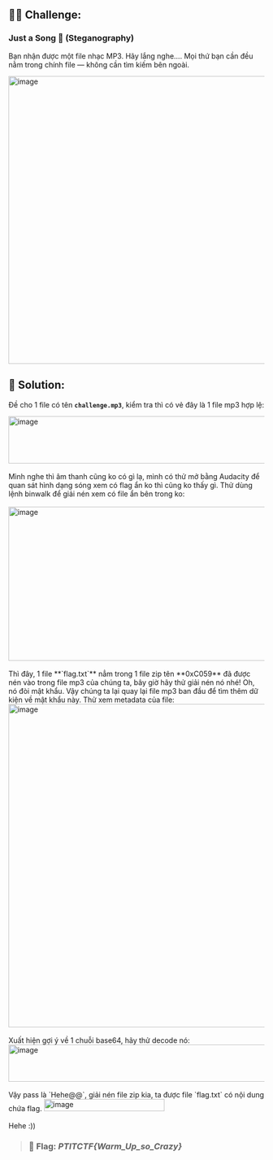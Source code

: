 ## 🕵️‍♂️ Challenge:
### Just a Song 🎵 (Steganography)

Bạn nhận được một file nhạc MP3. Hãy lắng nghe…. Mọi thứ bạn cần đều nằm trong chính file — không cần tìm kiếm bên ngoài.  

<img width="625" height="566" alt="image" src="https://github.com/user-attachments/assets/13009757-b3cc-4d54-94a8-a32c9aef06e0" />
  
## 📝 Solution:
Đề cho 1 file có tên **`challenge.mp3`**, kiểm tra thì có vẻ đây là 1 file mp3 hợp lệ:  

<img width="1352" height="93" alt="image" src="https://github.com/user-attachments/assets/5fff8158-46db-4b79-b9f5-c75f3553373a" />
<br>
<br>
Mình nghe thì âm thanh cũng ko có gì lạ, mình có thử mở bằng Audacity để quan sát hình dạng sóng xem có flag ẩn ko thì cũng ko thấy gì.  
Thử dùng lệnh binwalk để giải nén xem có file ẩn bên trong ko:  
<br>
<br>
<img width="1482" height="303" alt="image" src="https://github.com/user-attachments/assets/d614367b-89b9-4845-b9ea-71e7e68eb9bf" />
<br>
<br>
Thì đây, 1 file **`flag.txt`** nẳm trong 1 file zip tên **0xC059** đã được nén vào trong file mp3 của chúng ta, bây giờ hãy thử giải nén nó nhé!  
Oh, nó đòi mật khẩu. Vậy chúng ta lại quay lại file mp3 ban đầu để tìm thêm dữ kiện về mật khẩu này.  
Thử xem metadata của file:  

<img width="805" height="636" alt="image" src="https://github.com/user-attachments/assets/48a67951-5344-44f4-9cf6-3873f70a97c5" />
<br>
<br>
Xuất hiện gợi ý về 1 chuỗi base64, hãy thử decode nó:  

<img width="776" height="73" alt="image" src="https://github.com/user-attachments/assets/4b443849-fb61-4d54-bd4d-e26562faa13c" />
<br>
<br>
Vậy pass là `Hehe@@`, giải nén file zip kia, ta được file `flag.txt` có nội dung chứa flag.  

<img width="237" height="24" alt="image" src="https://github.com/user-attachments/assets/b634a7c1-0ca4-489c-9fbf-fa69db75101a" />
<br>
<br>
 Hehe :))

>### 🎯 Flag: ***PTITCTF{Warm_Up_so_Crazy}***
